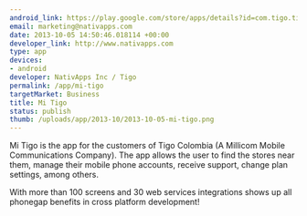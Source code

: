 ```yaml
--- 
android_link: https://play.google.com/store/apps/details?id=com.tigo.tigoapp
email: marketing@nativapps.com
date: 2013-10-05 14:50:46.018114 +00:00
developer_link: http://www.nativapps.com
type: app
devices: 
- android
developer: NativApps Inc / Tigo
permalink: /app/mi-tigo
targetMarket: Business
title: Mi Tigo
status: publish
thumb: /uploads/app/2013-10/2013-10-05-mi-tigo.png
---
```


Mi Tigo is the app for the customers of Tigo Colombia (A Millicom Mobile Communications Company). The app allows the user to find the stores near them, manage their mobile phone accounts, receive support, change plan settings, among others.

With more than 100 screens and 30 web services integrations shows up all phonegap benefits in cross platform development!

